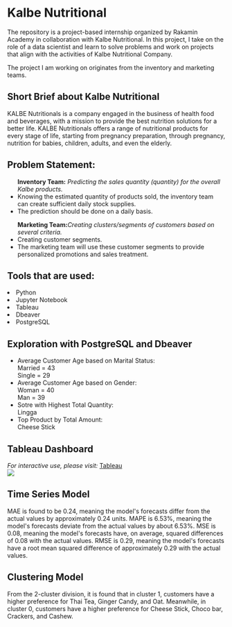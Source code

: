 # Kalbe Nutritional
The repository is a project-based internship organized by Rakamin Academy in collaboration with Kalbe Nutritional. In this project, I take on the role of a data scientist and learn to solve problems and work on projects that align with the activities of Kalbe Nutritional Company.

The project I am working on originates from the inventory and marketing teams.

<h2>Short Brief about Kalbe Nutritional</h2>
KALBE Nutritionals is a company engaged in the business of health food and beverages, with a mission to provide the best nutrition solutions for a better life. KALBE Nutritionals offers a range of nutritional products for every stage of life, starting from pregnancy preparation, through pregnancy, nutrition for babies, children, adults, and even the elderly.

<h2><b>Problem Statement:</b></h2>
<ul><b>Inventory Team:</b> <i>Predicting the sales quantity (quantity) for the overall Kalbe products.</i>
<li>Knowing the estimated quantity of products sold, the inventory team can create sufficient daily stock supplies.</li>
<li>The prediction should be done on a daily basis.</li>
</ul>
<ul><b>Marketing Team:</b><i>Creating clusters/segments of customers based on several criteria.</i>
<li>Creating customer segments.</li>
<li> The marketing team will use these customer segments to provide personalized promotions and sales treatment.</li></ul>

<h2><b>Tools that are used:</b></h2>
<li>Python</li>
<li>Jupyter Notebook</li>
<li>Tableau</li>
<li>Dbeaver</li>
<li>PostgreSQL</li>

<h2><b>Exploration with PostgreSQL and Dbeaver</b></h2>
<ul>
  <li>Average Customer Age based on Marital Status:<br>
    Married = 43<br>
    Single = 29
  </li>
  <li>Average Customer Age based on Gender:<br>
    Woman = 40<br>
    Man = 39
  </li>
  <li>Sotre with Highest Total Quantity:<br>
    Lingga
  </li>
  <li>Top Product by Total Amount:<br>
    Cheese Stick
  </li>
</ul>

<h2><b>Tableau Dashboard</b></h2>
<i>For interactive use, please visit:</i> <a href= 'https://public.tableau.com/views/Kalbe_FinalTask/Kalbe_Dashboard?:language=en-GB&:display_count=n&:origin=viz_share_link'>Tableau</a>
<div class='tableauPlaceholder' id='viz1690548098883' style='position: relative'><noscript><a href='#'><img alt=' ' src='https:&#47;&#47;public.tableau.com&#47;static&#47;images&#47;Ka&#47;Kalbe_FinalTask&#47;Kalbe_Dashboard&#47;1_rss.png' style='border: none' /></a></noscript><object class='tableauViz'  style='display:none;'><param name='host_url' value='https%3A%2F%2Fpublic.tableau.com%2F' /> <param name='embed_code_version' value='3' /> <param name='site_root' value='' /><param name='name' value='Kalbe_FinalTask&#47;Kalbe_Dashboard' /><param name='tabs' value='yes' /><param name='toolbar' value='yes' /><param name='static_image' value='https:&#47;&#47;public.tableau.com&#47;static&#47;images&#47;Ka&#47;Kalbe_FinalTask&#47;Kalbe_Dashboard&#47;1.png' /> <param name='animate_transition' value='yes' /><param name='display_static_image' value='yes' /><param name='display_spinner' value='yes' /><param name='display_overlay' value='yes' /><param name='display_count' value='yes' /><param name='language' value='en-GB' /></object></div>

<h2>Time Series Model</h2>
MAE is found to be 0.24, meaning the model's forecasts differ from the actual values by approximately 0.24 units.
MAPE is 6.53%, meaning the model's forecasts deviate from the actual values by about 6.53%.
MSE is 0.08, meaning the model's forecasts have, on average, squared differences of 0.08 with the actual values.
RMSE is 0.29, meaning the model's forecasts have a root mean squared difference of approximately 0.29 with the actual values.

<h2>Clustering Model</h2>
From the 2-cluster division, it is found that in cluster 1, customers have a higher preference for Thai Tea, Ginger Candy, and Oat. Meanwhile, in cluster 0, customers have a higher preference for Cheese Stick, Choco bar, Crackers, and Cashew.
